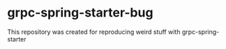 # grpc-spring-starter-bug
This repository was created for reproducing weird stuff with grpc-spring-starter

